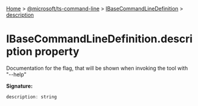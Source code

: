 [Home](./index) &gt; [@microsoft/ts-command-line](ts-command-line.md) &gt; [IBaseCommandLineDefinition](ts-command-line.ibasecommandlinedefinition.md) &gt; [description](ts-command-line.ibasecommandlinedefinition.description.md)

# IBaseCommandLineDefinition.description property

Documentation for the flag, that will be shown when invoking the tool with "--help"

**Signature:**
```javascript
description: string
```
